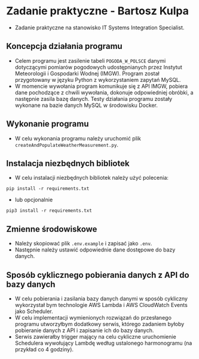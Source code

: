 # Zadanie praktyczne - Bartosz Kulpa

- Zadanie praktyczne na stanowisko IT Systems Integration Specialist.

## Koncepcja działania programu

- Celem programu jest zasilenie tabeli `POGODA_W_POLSCE` danymi dotyczącymi pomiarów pogodowych udostępnianych przez Instytut Meteorologii i Gospodarki Wodnej (IMGW). Program został przygotowany w języku Python z wykorzystaniem zapytań MySQL.
- W momencie wywołania program komunikuje się z API IMGW, pobiera dane pochodzące z chwili wywołania, dokonuje odpowiedniej obróbki, a następnie zasila bazę danych. Testy działania programu zostały wykonane na bazie danych MySQL w środowisku Docker.

## Wykonanie programu

- W celu wykonania programu należy uruchomić plik `createAndPopulateWeatherMeasurement.py`.

## Instalacja niezbędnych bibliotek

- W celu instalacji niezbędnych bibliotek należy użyć polecenia:

```shell
pip install -r requirements.txt

```

- lub opcjonalnie

```shell
pip3 install -r requirements.txt

```

## Zmienne środowiskowe

- Należy skopiować plik `.env.example` i zapisać jako `.env`.
- Następnie należy ustawić odpowiednie dane dostępowe do bazy danych.

## Sposób cyklicznego pobierania danych z API do bazy danych

- W celu pobierania i zasilania bazy danych danymi w sposób cykliczny wykorzystał bym technologie AWS Lambda i AWS CloudWatch Events jako Scheduler.
- W celu implementacji wymienionych rozwiązań do przesłanego programu utworzyłbym dodatkowy serwis, którego zadaniem byłoby pobieranie danych z API i zapisanie ich do bazy danych.
- Serwis zawierałby trigger mający na celu cykliczne uruchomienie Schedulera wywołujący Lambdę według ustalonego harmonogramu (na przykład co 4 godziny).
